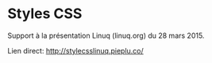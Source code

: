 # Styles CSS

Support à la présentation Linuq (linuq.org) du 28 mars 2015.

Lien direct: http://stylecsslinuq.pieplu.co/
